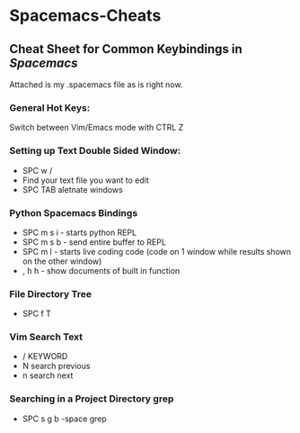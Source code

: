 # Spacemacs-Cheats
## Cheat Sheet for Common Keybindings in *Spacemacs*

Attached is my .spacemacs file as is right now.


### General Hot Keys:

Switch between Vim/Emacs mode with
CTRL Z


### Setting up Text Double Sided Window:
* SPC w /
* Find your text file you want to edit    
* SPC TAB aletnate windows

### Python Spacemacs Bindings
* SPC m s i - starts python REPL
* SPC m s b - send entire buffer to REPL
* SPC m l   - starts live coding code (code on 1 window while results shown on the other window)
* , h h     - show documents of built in function 

### File Directory Tree
* SPC f T


### Vim Search Text
* / KEYWORD
* N search previous
* n search next

### Searching in a Project Directory grep
* SPC s g b -space grep 





